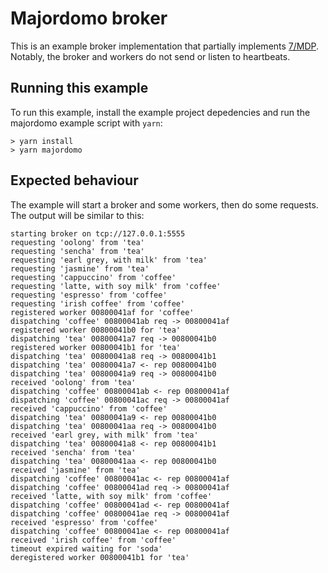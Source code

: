 # Majordomo broker

This is an example broker implementation that partially implements [7/MDP](https://rfc.zeromq.org/spec:7/MDP/). Notably, the broker and workers do not send or listen to heartbeats.

## Running this example

To run this example, install the example project depedencies and run the majordomo example script with `yarn`:

```
> yarn install
> yarn majordomo
```

## Expected behaviour

The example will start a broker and some workers, then do some requests. The output will be similar to this:

```
starting broker on tcp://127.0.0.1:5555
requesting 'oolong' from 'tea'
requesting 'sencha' from 'tea'
requesting 'earl grey, with milk' from 'tea'
requesting 'jasmine' from 'tea'
requesting 'cappuccino' from 'coffee'
requesting 'latte, with soy milk' from 'coffee'
requesting 'espresso' from 'coffee'
requesting 'irish coffee' from 'coffee'
registered worker 00800041af for 'coffee'
dispatching 'coffee' 00800041ab req -> 00800041af
registered worker 00800041b0 for 'tea'
dispatching 'tea' 00800041a7 req -> 00800041b0
registered worker 00800041b1 for 'tea'
dispatching 'tea' 00800041a8 req -> 00800041b1
dispatching 'tea' 00800041a7 <- rep 00800041b0
dispatching 'tea' 00800041a9 req -> 00800041b0
received 'oolong' from 'tea'
dispatching 'coffee' 00800041ab <- rep 00800041af
dispatching 'coffee' 00800041ac req -> 00800041af
received 'cappuccino' from 'coffee'
dispatching 'tea' 00800041a9 <- rep 00800041b0
dispatching 'tea' 00800041aa req -> 00800041b0
received 'earl grey, with milk' from 'tea'
dispatching 'tea' 00800041a8 <- rep 00800041b1
received 'sencha' from 'tea'
dispatching 'tea' 00800041aa <- rep 00800041b0
received 'jasmine' from 'tea'
dispatching 'coffee' 00800041ac <- rep 00800041af
dispatching 'coffee' 00800041ad req -> 00800041af
received 'latte, with soy milk' from 'coffee'
dispatching 'coffee' 00800041ad <- rep 00800041af
dispatching 'coffee' 00800041ae req -> 00800041af
received 'espresso' from 'coffee'
dispatching 'coffee' 00800041ae <- rep 00800041af
received 'irish coffee' from 'coffee'
timeout expired waiting for 'soda'
deregistered worker 00800041b1 for 'tea'
```

